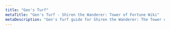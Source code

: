 ```yaml
---
title: "Gen's Turf"
metaTitle: "Gen's Turf - Shiren the Wanderer: Tower of Fortune Wiki"
metaDescription: "Gen's Turf guide for Shiren the Wanderer: The Tower of Fortune and the Dice of Fate."
---
```

